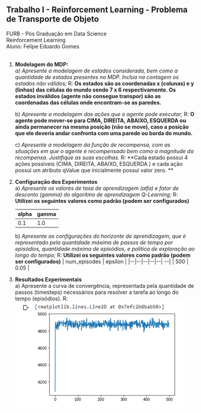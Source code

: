 ## Trabalho I - Reinforcement Learning - Problema de Transporte de Objeto

FURB - Pós Graduação em Data Science<br/>
Reinforcement Learning<br/>
Aluno: Felipe Eduardo Gomes<br/><br/>

1. **Modelagem do MDP:**  
	*a) Apresente a modelagem de estados considerada, bem como a quantidade de estados presentes no MDP. Inclua na contagem os estados não válidos;*
	R: **Os estados são as coordenadas x (colunas) e y (linhas) das células do mundo sendo 7 x 6 respectivamente. Os estados inválidos (agente não consegue transpor) são as coordenadas das células onde encontram-se as paredes.**
	
	b) *Apresente a modelagem das ações que o agente pode executar;*
	R: **O agente pode mover-se para CIMA, DIREITA, ABAIXO, ESQUERDA ou ainda permanecer na mesma posição (não se move), caso a posição que ele deveria andar confronta com uma parede ou borda do mundo.**
	
	c) *Apresente a modelagem da função de recompensa, com as situações em que o agente é recompensado bem como a magnitude da recompensa. Justifique as suas escolhas.*
	R: **Cada estado possui 4 ações possíveis (CIMA, DIREITA, ABAIXO, ESQUERDA ) e cada ação possui um atributo qValue que inicialmente possui valor zero. **

3. **Configuração dos Experimentos**  
	a) *Apresente os valores de taxa de aprendizagem (alfa) e fator de desconto (gamma) do algoritmo de aprendizagem Q-Learning;*
	R: **Utilizei os seguintes valores como padrão (podem ser configurados)**
	
	| alpha | gamma |
	|--|--|
	| 0.1 | 1.0 |  
	
	b) *Apresente as configurações do horizonte de aprendizagem, que é representado pela quantidade máxima de passos de tempo por episódios, quantidade máxima de episódios, e política de exploração ao longo do tempo;*
	R: **Utilizei os seguintes valores como padrão (podem ser configurados)**
	| num_episodes | epsilon |
	|--|--|--|--|--| --|
	| 500 | 0.05 |

4. **Resultados Experimentais**  
	a) Apresente a curva de convergência, representada pela quantidade de passos (timesteps) necessários para resolver a tarefa ao longo do tempo (episódios).
	R:
	![](https://github.com/gomesfg/reinforcement_learning/blob/e40b637a7d387eba2bba011228cb3492f83eb739/curva_aprendizado.PNG?raw=true)
	